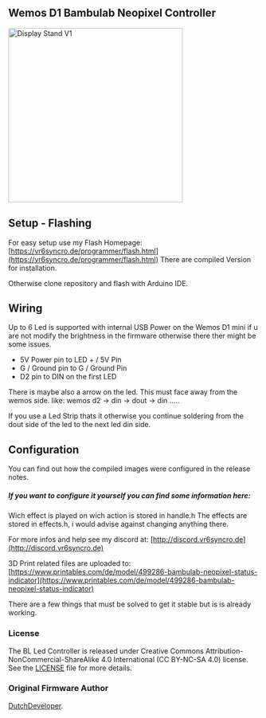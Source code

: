 ## Wemos D1 Bambulab Neopixel Controller

<p align="left">
  <img src="https://github.com/vr6syncro/BambulabLedController-Neopixel/blob/main/Projekt%20Files/Media/Pictures/Desktop%20Stand/20230608_003318.jpg?raw=true" width="350" title="Display Stand V1">
</p>

## Setup - Flashing

For easy setup use my Flash Homepage: [https://vr6syncro.de/programmer/flash.html](https://vr6syncro.de/programmer/flash.html)
There are compiled Version for installation.

Otherwise clone repository and flash with Arduino IDE.

## Wiring

Up to 6 Led is supported with internal USB Power on the Wemos D1 mini if u are not modify the brightness in the firmware otherwise there ther might be some issues.

- 5V Power pin to LED + / 5V Pin
- G / Ground pin to G / Ground Pin
- D2 pin to DIN on the first LED

There is maybe also a arrow on the led. This must face away from the wemos side. like: wemos d2 -> din -> dout -> din .....

If you use a Led Strip thats it otherwise you continue soldering from the dout side of the led to the next led din side.

## Configuration

You can find out how the compiled images were configured in the release notes.

#####  If you want to configure it yourself you can find some information here:
Wich effect is played on wich action is stored in handle.h
The effects are stored in effects.h, i would advise against changing anything there.

For more infos and help see my discord at: [http://discord.vr6syncro.de](http://discord.vr6syncro.de)

3D Print related files are uploaded to: [https://www.printables.com/de/model/499286-bambulab-neopixel-status-indicator](https://www.printables.com/de/model/499286-bambulab-neopixel-status-indicator)


There are a few things that must be solved to get it stable but is is already working.



### License

The BL Led Controller is released under Creative Commons Attribution-NonCommercial-ShareAlike 4.0 International (CC BY-NC-SA 4.0) license. See the [LICENSE](https://github.com/DutchDevelop/BambulabLedController/blob/main/LICENSE) file for more details.

### Original Firmware Author
[DutchDeveloper](https://dutchdevelop.com/).
